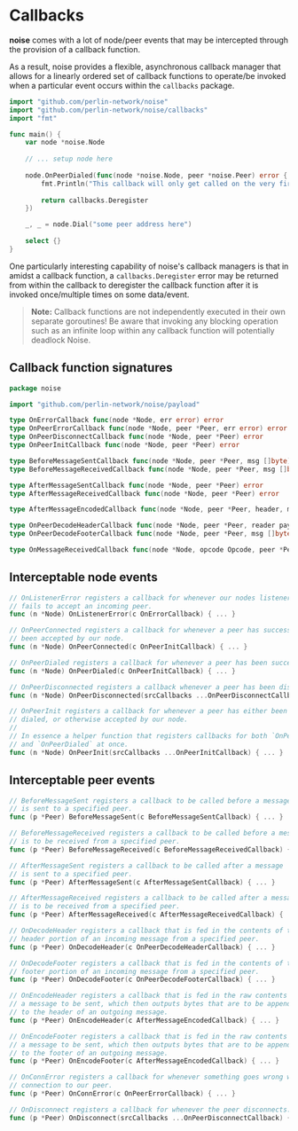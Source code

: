 # Callbacks

**noise** comes with a lot of node/peer events that may be intercepted through the provision of a callback function.

As a result, noise provides a flexible, asynchronous callback manager that allows for a linearly ordered set of
callback functions to operate/be invoked when a particular event occurs within the `callbacks` package.

```go
import "github.com/perlin-network/noise"
import "github.com/perlin-network/noise/callbacks"
import "fmt"

func main() {
    var node *noise.Node 
    
    // ... setup node here
    
    node.OnPeerDialed(func(node *noise.Node, peer *noise.Peer) error {
        fmt.Println("This callback will only get called on the very first peer dialed!")
        
    	return callbacks.Deregister
    })

    _, _ = node.Dial("some peer address here")
    
    select {}
}
``` 

One particularly interesting capability of noise's callback managers is that in amidst a callback function, a `callbacks.Deregister` error
may be returned from within the callback to deregister the callback function after it is invoked once/multiple times on some data/event.

> **Note:** Callback functions are not independently executed in their own separate goroutines! Be aware that invoking any blocking operation such as an infinite loop within any callback function will potentially deadlock Noise.

## Callback function signatures

```go
package noise

import "github.com/perlin-network/noise/payload"

type OnErrorCallback func(node *Node, err error) error
type OnPeerErrorCallback func(node *Node, peer *Peer, err error) error
type OnPeerDisconnectCallback func(node *Node, peer *Peer) error
type OnPeerInitCallback func(node *Node, peer *Peer) error

type BeforeMessageSentCallback func(node *Node, peer *Peer, msg []byte) ([]byte, error)
type BeforeMessageReceivedCallback func(node *Node, peer *Peer, msg []byte) ([]byte, error)

type AfterMessageSentCallback func(node *Node, peer *Peer) error
type AfterMessageReceivedCallback func(node *Node, peer *Peer) error

type AfterMessageEncodedCallback func(node *Node, peer *Peer, header, msg []byte) ([]byte, error)

type OnPeerDecodeHeaderCallback func(node *Node, peer *Peer, reader payload.Reader) error
type OnPeerDecodeFooterCallback func(node *Node, peer *Peer, msg []byte, reader payload.Reader) error

type OnMessageReceivedCallback func(node *Node, opcode Opcode, peer *Peer, message Message) error
```

## Interceptable node events

```go
// OnListenerError registers a callback for whenever our nodes listener
// fails to accept an incoming peer.
func (n *Node) OnListenerError(c OnErrorCallback) { ... }

// OnPeerConnected registers a callback for whenever a peer has successfully
// been accepted by our node.
func (n *Node) OnPeerConnected(c OnPeerInitCallback) { ... }

// OnPeerDialed registers a callback for whenever a peer has been successfully dialed.
func (n *Node) OnPeerDialed(c OnPeerInitCallback) { ... }

// OnPeerDisconnected registers a callback whenever a peer has been disconnected.
func (n *Node) OnPeerDisconnected(srcCallbacks ...OnPeerDisconnectCallback) { ... }

// OnPeerInit registers a callback for whenever a peer has either been successfully
// dialed, or otherwise accepted by our node.
//
// In essence a helper function that registers callbacks for both `OnPeerConnected`
// and `OnPeerDialed` at once.
func (n *Node) OnPeerInit(srcCallbacks ...OnPeerInitCallback) { ... }
```

## Interceptable peer events

```go
// BeforeMessageSent registers a callback to be called before a message
// is sent to a specified peer.
func (p *Peer) BeforeMessageSent(c BeforeMessageSentCallback) { ... }

// BeforeMessageReceived registers a callback to be called before a message
// is to be received from a specified peer.
func (p *Peer) BeforeMessageReceived(c BeforeMessageReceivedCallback) { ... }

// AfterMessageSent registers a callback to be called after a message
// is sent to a specified peer.
func (p *Peer) AfterMessageSent(c AfterMessageSentCallback) { ... }

// AfterMessageReceived registers a callback to be called after a message
// is to be received from a specified peer.
func (p *Peer) AfterMessageReceived(c AfterMessageReceivedCallback) { ... }

// OnDecodeHeader registers a callback that is fed in the contents of the
// header portion of an incoming message from a specified peer.
func (p *Peer) OnDecodeHeader(c OnPeerDecodeHeaderCallback) { ... }

// OnDecodeFooter registers a callback that is fed in the contents of the
// footer portion of an incoming message from a specified peer.
func (p *Peer) OnDecodeFooter(c OnPeerDecodeFooterCallback) { ... }

// OnEncodeHeader registers a callback that is fed in the raw contents of
// a message to be sent, which then outputs bytes that are to be appended
// to the header of an outgoing message.
func (p *Peer) OnEncodeHeader(c AfterMessageEncodedCallback) { ... }

// OnEncodeFooter registers a callback that is fed in the raw contents of
// a message to be sent, which then outputs bytes that are to be appended
// to the footer of an outgoing message.
func (p *Peer) OnEncodeFooter(c AfterMessageEncodedCallback) { ... }

// OnConnError registers a callback for whenever something goes wrong with the
// connection to our peer.
func (p *Peer) OnConnError(c OnPeerErrorCallback) { ... }

// OnDisconnect registers a callback for whenever the peer disconnects.
func (p *Peer) OnDisconnect(srcCallbacks ...OnPeerDisconnectCallback) { ... }
```